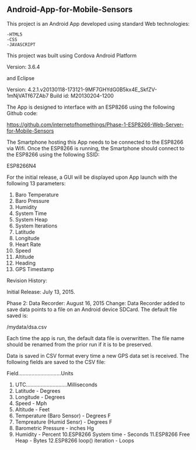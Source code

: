 <h2><strong>Android-App-for-Mobile-Sensors</strong></h2>

This project is an Android App developed using standard Web technologies:

    -HTML5
    -CSS
    -JAVASCRIPT

This project was built using Cordova Android Platform

Version: 3.6.4

and Eclipse

Version: 4.2.1.v20130118-173121-9MF7GHYdG0B5kx4E_SkfZV-1mNjVATf67ZAb7
Build id: M20130204-1200

The App is designed to interface with an ESP8266 using the following Github code:

https://github.com/internetofhomethings/Phase-1-ESP8266-Web-Server-for-Mobile-Sensors

The Smartphone hosting this App needs to be connected to the ESP8266 via Wifi. Once the ESP8266
is running, the Smartphone should connect to the ESP8266 using the following SSID:

ESP8266N4

For the initial release, a GUI will be displayed upon App launch with the following 13 parameters:

1. Baro Temperature
2. Baro Pressure
3. Humidity
4. System Time
5. System Heap
6. System Iterations
7. Latitude
8. Longitude
9. Heart Rate
10. Speed
11. Altitude
12. Heading
13. GPS Timestamp

Revision History:

Initial Release:         July 13, 2015. 

Phase 2: Data Recorder:  August 16, 2015 
Change: Data Recorder added to save data points to a file on an Android device SDCard. The default file saved is:

<SDCARD>/mydata/dsa.csv

Each time the app is run, the default data file is overwritten. The file name should be renamed from the prior
run if it is to be preserved.

Data is saved in CSV format every time a new GPS data set is received. The following fields are saved to the CSV file:

Field.............................Units
1. UTC............................Milliseconds
2. Latitude                     - Degrees
3. Longitude                 - Degrees
4. Speed                     - Mph
5. Altitude                  - Feet
6. Temperature (Baro Sensor) - Degrees F
7. Tempreature (Humid Sensr) - Degrees F
8. Barometric Pressure       - inches Hg
9. Humidity                  - Percent
10.ESP8266 System time       - Seconds
11.ESP8266 Free Heap         - Bytes
12.ESP8266 loop() iteration  - Loops




